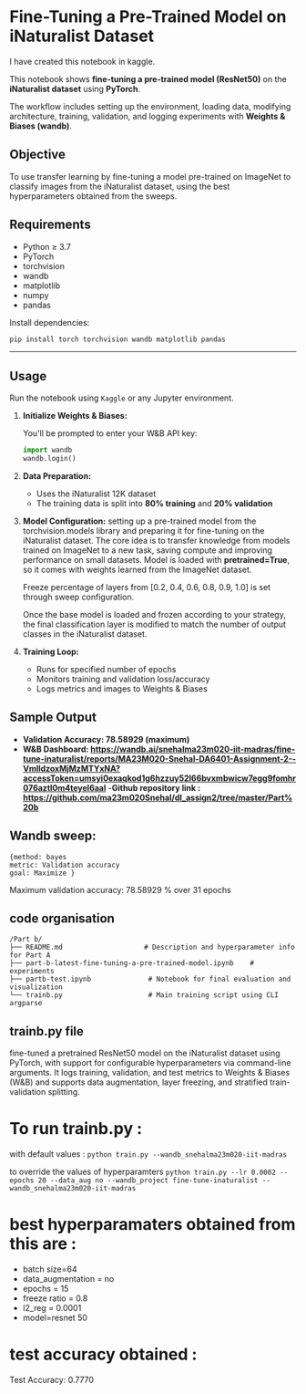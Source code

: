 # Fine-Tuning a Pre-Trained Model on iNaturalist Dataset

 I have created this notebook in kaggle.

This notebook shows **fine-tuning a pre-trained model (ResNet50)** on the **iNaturalist dataset** using **PyTorch**. 

The workflow includes setting up the environment, loading data, modifying architecture, training, validation, and logging experiments with **Weights & Biases (wandb)**.

## Objective

To use transfer learning by fine-tuning a model pre-trained on ImageNet to classify images from the iNaturalist dataset, using the best hyperparameters obtained from the sweeps.


## Requirements

- Python ≥ 3.7
- PyTorch
- torchvision
- wandb
- matplotlib
- numpy
- pandas

Install dependencies:

```bash
pip install torch torchvision wandb matplotlib pandas
```

---

##  Usage

Run the notebook using `Kaggle` or any Jupyter environment.

1. **Initialize Weights & Biases:**

   You'll be prompted to enter your W&B API key:
   ```python
   import wandb
   wandb.login()
   ```

2. **Data Preparation:**

   - Uses the iNaturalist 12K dataset
   - The training data is split into **80% training** and **20% validation**

3. **Model Configuration:**
    setting up a pre-trained model from the torchvision.models library and preparing it for fine-tuning on the iNaturalist dataset. The core idea is to transfer knowledge from models trained on ImageNet to a new task, saving compute and improving performance on small datasets. Model is loaded with **pretrained=True**, so it comes with weights learned from the ImageNet dataset.

    Freeze percentage of layers from [0.2, 0.4, 0.6, 0.8, 0.9, 1.0] is set through sweep configuration.

    Once the base model is loaded and frozen according to your strategy, the final classification layer is modified to match the number of output classes in the iNaturalist dataset.


4. **Training Loop:**

   - Runs for specified number of epochs
   - Monitors training and validation loss/accuracy
   - Logs metrics and images to Weights & Biases


## Sample Output

- **Validation Accuracy: 78.58929 (maximum)**
- **W&B Dashboard: https://wandb.ai/snehalma23m020-iit-madras/fine-tune-inaturalist/reports/MA23M020-Snehal-DA6401-Assignment-2--VmlldzoxMjMzMTYxNA?accessToken=umsyi0exaqkod1g6hzzuy52l66bvxmbwicw7egg9fomhr076aztl0m4teyel6aal** 
-**Github repository link : https://github.com/ma23m020Snehal/dl_assign2/tree/master/Part%20b**

## Wandb sweep:
    {method: bayes
    metric: Validation accuracy
    goal: Maximize }
Maximum validation accuracy: 78.58929 %  over 31 epochs

## code organisation 
```
/Part b/
├── README.md                    # Description and hyperparameter info for Part A
├── part-b-latest-fine-tuning-a-pre-trained-model.ipynb    # experiments
├── partb-test.ipynb              # Notebook for final evaluation and visualization
└── trainb.py                     # Main training script using CLI argparse
```

## trainb.py file 
fine-tuned a pretrained ResNet50 model on the iNaturalist dataset using PyTorch, with support for configurable hyperparameters via command-line arguments. It logs training, validation, and test metrics to Weights & Biases (W&B) and supports data augmentation, layer freezing, and stratified train-validation splitting.

# To run trainb.py :

with default values :
```python train.py --wandb_snehalma23m020-iit-madras```

to override the values of hyperparamters
```python train.py --lr 0.0002 --epochs 20 --data_aug no --wandb_project fine-tune-inaturalist --wandb_snehalma23m020-iit-madras```


# best hyperparamaters obtained from this are :
- batch size=64
- data_augmentation = no 
- epochs = 15
- freeze ratio = 0.8
- l2_reg = 0.0001
- model=resnet 50
 

# test accuracy obtained :
Test Accuracy: 0.7770
